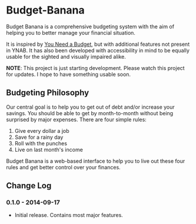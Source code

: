 Budget-Banana
=============

Budget Banana is a comprehensive budgeting system with the aim of helping you to better manage your financial situation.

It is inspired by [You Need a Budget](http://www.youneedabudget.com), but with additional features not present in YNAB. It has also been developed with accessibility in mind to be equally usable for the sighted and visually impaired alike.

**NOTE**: This project is just starting development. Please watch this project for updates. I hope to have something usable soon.

Budgeting Philosophy
-------------

Our central goal is to help you to get out of debt and/or increase your savings. You should be able to get by month-to-month without being surprised by major expenses. There are four simple rules:

1. Give every dollar a job
2. Save for a rainy day
3. Roll with the punches
4. Live on last month's income

Budget Banana is a web-based interface to help you to live out these four rules and get better control over your finances.

Change Log
-------------

### 0.1.0 - 2014-09-17 ###

* Initial release. Contains most major features.

